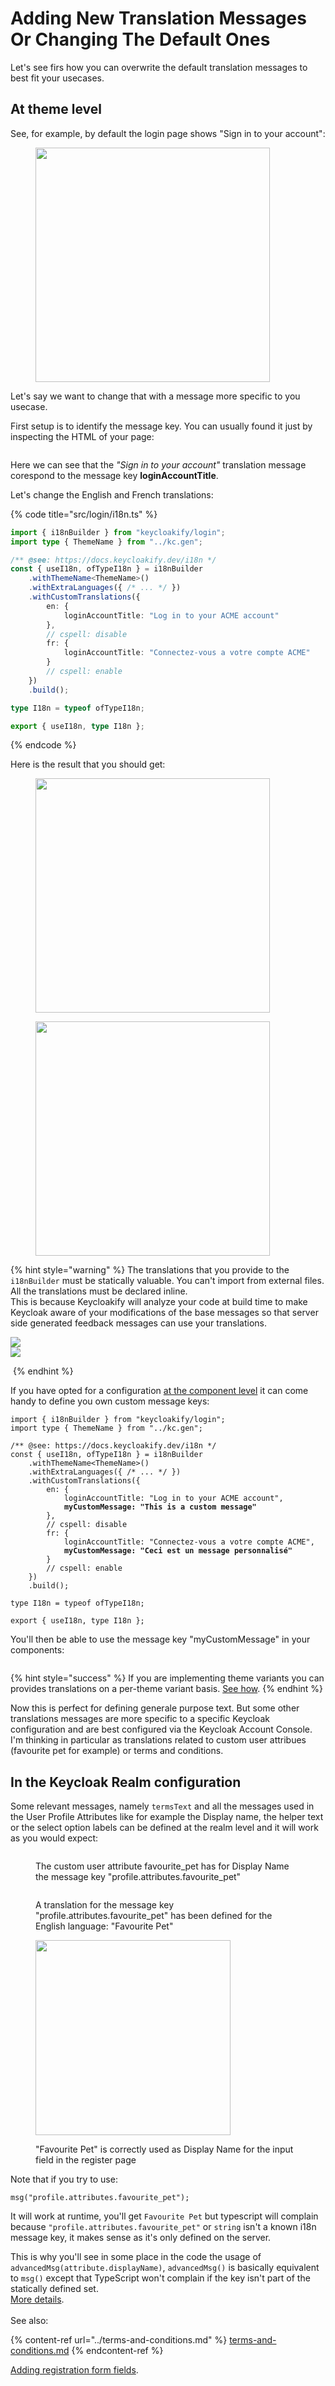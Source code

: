 # Adding New Translation Messages Or Changing The Default Ones

Let's see firs how you can overwrite the default translation messages to best fit your usecases.

## At theme level

See, for example, by default the login page shows "Sign in to your account":

<figure><img src="../../.gitbook/assets/image (8).png" alt="" width="375"><figcaption></figcaption></figure>

Let's say we want to change that with a message more specific to you usecase.

First setup is to identify the message key. You can usually found it just by inspecting the HTML of your page:

<figure><img src="../../.gitbook/assets/image (9).png" alt=""><figcaption></figcaption></figure>

Here we can see that the _"Sign in to your account"_ translation message corespond to the message key **loginAccountTitle**.

Let's change the English and French translations: &#x20;

{% code title="src/login/i18n.ts" %}
```typescript
import { i18nBuilder } from "keycloakify/login";
import type { ThemeName } from "../kc.gen";

/** @see: https://docs.keycloakify.dev/i18n */
const { useI18n, ofTypeI18n } = i18nBuilder
    .withThemeName<ThemeName>()
    .withExtraLanguages({ /* ... */ })
    .withCustomTranslations({
        en: {
            loginAccountTitle: "Log in to your ACME account"
        },
        // cspell: disable
        fr: {
            loginAccountTitle: "Connectez-vous a votre compte ACME"
        }
        // cspell: enable
    })
    .build();

type I18n = typeof ofTypeI18n;

export { useI18n, type I18n };
```
{% endcode %}

Here is the result that you should get:

<figure><img src="../../.gitbook/assets/image (10).png" alt="" width="375"><figcaption></figcaption></figure>

<figure><img src="../../.gitbook/assets/image (11).png" alt="" width="375"><figcaption></figcaption></figure>

{% hint style="warning" %}
The translations that you provide to the `i18nBuilder` must be statically valuable. You can't import from external files. All the translations must be declared inline.\
This is because Keycloakify will analyze your code at build time to make Keycloak aware of your modifications of the base messages so that server side generated feedback messages can use your translations.

![](<../../.gitbook/assets/image (47).png>)\
![](<../../.gitbook/assets/image (48).png>)

<img src="../../.gitbook/assets/Screenshot 2024-06-22 at 21.36.53.png" alt="" data-size="original">
{% endhint %}



If you have opted for a configuration [at the component level](../customization-strategies/component-level-customization/) it can come handy to define you own custom message keys:

<pre class="language-typescript" data-title="src/login/i18n.ts"><code class="lang-typescript">import { i18nBuilder } from "keycloakify/login";
import type { ThemeName } from "../kc.gen";

/** @see: https://docs.keycloakify.dev/i18n */
const { useI18n, ofTypeI18n } = i18nBuilder
    .withThemeName&#x3C;ThemeName>()
    .withExtraLanguages({ /* ... */ })
    .withCustomTranslations({
        en: {
            loginAccountTitle: "Log in to your ACME account",
<strong>            myCustomMessage: "This is a custom message"
</strong>        },
        // cspell: disable
        fr: {
            loginAccountTitle: "Connectez-vous a votre compte ACME",
<strong>            myCustomMessage: "Ceci est un message personnalisé"
</strong>        }
        // cspell: enable
    })
    .build();

type I18n = typeof ofTypeI18n;

export { useI18n, type I18n };
</code></pre>

You'll then be able to use the message key "myCustomMessage" in your components:

<figure><img src="../../.gitbook/assets/image (12).png" alt=""><figcaption></figcaption></figure>

{% hint style="success" %}
If you are implementing theme variants you can provides translations on a per-theme variant basis.  [See how](../../in-depth-configuration/theme-variants.md).
{% endhint %}

Now this is perfect for defining generale purpose text. But some other translations messages are more specific to a specific Keycloak configuration and are best configured via the Keycloak Account Console.  \
I'm thinking in particular as translations related to custom user attribues (favourite pet for example) or terms and conditions.

## In the Keycloak Realm configuration

Some relevant messages, namely `termsText` and all the messages used in the User Profile Attributes like for example the Display name, the helper text or the select option labels can be defined at the realm level and it will work as you would expect:

<figure><img src="../../.gitbook/assets/image (41).png" alt=""><figcaption><p>The custom user attribute favourite_pet has for Display Name the message key "profile.attributes.favourite_pet"</p></figcaption></figure>

<figure><img src="../../.gitbook/assets/image (42).png" alt=""><figcaption><p>A translation for the message key "profile.attributes.favourite_pet" has been defined for the English language: "Favourite Pet"</p></figcaption></figure>

<figure><img src="../../.gitbook/assets/image (43).png" alt="" width="312"><figcaption><p>"Favourite Pet" is correctly used as Display Name for the input field in the register page</p></figcaption></figure>

Note that if you try to use:

```tsx
msg("profile.attributes.favourite_pet");
```

It will work at runtime, you'll get `Favourite Pet` but typescript will complain because `"profile.attributes.favourite_pet"` or `string` isn't a known i18n message key, it makes sense as it's only defined on the server.

This is why you'll see in some place in the code the usage of `advancedMsg(attribute.displayName)`, `advancedMsg()` is basically equivalent to `msg()` except that TypeScript won't complain if the key isn't part of the statically defined set.\
[More details](https://github.com/keycloakify/keycloakify/blob/60aaa03202763307a82991c38997d166f8f44d65/src/login/i18n/i18n.tsx#L58-L72).\
\
See also:

{% content-ref url="../terms-and-conditions.md" %}
[terms-and-conditions.md](../terms-and-conditions.md)
{% endcontent-ref %}

[Adding registration form fields](https://www.youtube.com/watch?v=lMOLrdqilqE\&t=88s).
